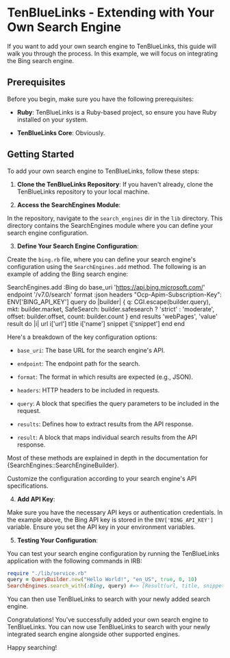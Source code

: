 # TenBlueLinks - Extending with Your Own Search Engine

If you want to add your own search engine to TenBlueLinks, this guide will walk you through the process. In this example, we will focus on integrating the Bing search engine.

## Prerequisites

Before you begin, make sure you have the following prerequisites:

- **Ruby**: TenBlueLinks is a Ruby-based project, so ensure you have Ruby installed on your system.

- **TenBlueLinks Core**: Obviously.


## Getting Started

To add your own search engine to TenBlueLinks, follow these steps:

1. **Clone the TenBlueLinks Repository**: If you haven't already, clone the TenBlueLinks repository to your local machine.

2. **Access the SearchEngines Module**:

In the repository, navigate to the `search_engines` dir in the `lib` directory.
This directory contains the SearchEngines module where you can define your search engine configuration.

3. **Define Your Search Engine Configuration**:

Create the `bing.rb` file, where you can define your search engine's configuration using the `SearchEngines.add` method. The following is an example of adding the Bing search engine:

  SearchEngines.add :Bing do
    base_uri 'https://api.bing.microsoft.com/'
    endpoint '/v7.0/search'
    format :json
    headers "Ocp-Apim-Subscription-Key": ENV['BING_API_KEY']
    query do |builder|
      {
        q: CGI.escape(builder.query),
        mkt: builder.market,
        SafeSearch: builder.safesearch ? 'strict' : 'moderate',
        offset: builder.offset,
        count: builder.count
      }
    end
    results 'webPages', 'value'
    result do |i|
      url i['url']
      title i['name']
      snippet i['snippet']
    end
  end

Here's a breakdown of the key configuration options:


- `base_uri`: The base URL for the search engine's API.

- `endpoint`: The endpoint path for the search.
- `format`: The format in which results are expected (e.g., JSON).
- `headers`: HTTP headers to be included in requests.
- `query`: A block that specifies the query parameters to be included in the request.
- `results`: Defines how to extract results from the API response.
- `result`: A block that maps individual search results from the API response.

Most of these methods are explained in depth in the documentation for {SearchEngines::SearchEngineBuilder}.

Customize the configuration according to your search engine's API specifications.

4. **Add API Key**:

Make sure you have the necessary API keys or authentication credentials. In the example above, the Bing API key is stored in the `ENV['BING_API_KEY']` variable. Ensure you set the API key in your environment variables.

5. **Testing Your Configuration**:

You can test your search engine configuration by running the TenBlueLinks application with the following commands in IRB:

```ruby
require "./lib/service.rb"
query = QueryBuilder.new("Hello World!", "en_US", true, 0, 10)
SearchEngines.search_with(:Bing, query) #=> [Result(url, title, snippet)]
```

You can then use TenBlueLinks to search with your newly added search engine.

Congratulations! You've successfully added your own search engine to TenBlueLinks. You can now use TenBlueLinks to search with your newly integrated search engine alongside other supported engines.

Happy searching!
